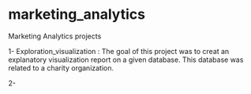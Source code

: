 # marketing_analytics
Marketing Analytics projects

1- Exploration_visualization : The goal of this project was to creat an explanatory visualization report on a given database. This database was related to a charity organization. 

2- 
